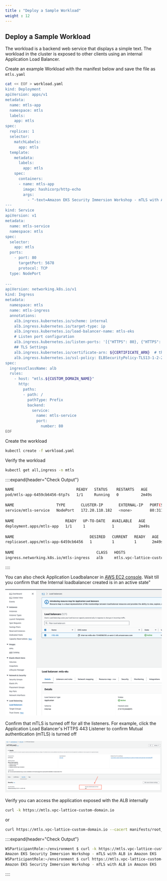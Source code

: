 ```yaml
---
title : "Deploy a Sample Workload"
weight : 12
---
```


## Deploy a Sample Workload

The workload is a backend web service that displays a simple text. The workload in the cluster is exposed to other clients using an internal Application Load Balancer.

Create an example Workload with the manifest below and save the file as `mtls.yaml`

```bash
cat << EOF > workload.yaml
kind: Deployment
apiVersion: apps/v1
metadata:
  name: mtls-app
  namespace: mtls
  labels:
    app: mtls
spec:
  replicas: 1
  selector:
    matchLabels:
      app: mtls
  template:
    metadata:
      labels:
        app: mtls
    spec:
      containers:
      - name: mtls-app
        image: hashicorp/http-echo
        args:
          - "-text=Amazon EKS Security Immersion Workshop - mTLS with ALB in Amazon EKS"
---
kind: Service
apiVersion: v1
metadata:
  name: mtls-service
  namespace: mtls
spec:
  selector:
    app: mtls
  ports:
    - port: 80 
      targetPort: 5678
      protocol: TCP
  type: NodePort
    
---
apiVersion: networking.k8s.io/v1
kind: Ingress
metadata:
  namespace: mtls
  name: mtls-ingress
  annotations:
    alb.ingress.kubernetes.io/scheme: internal
    alb.ingress.kubernetes.io/target-type: ip
    alb.ingress.kubernetes.io/load-balancer-name: mtls-eks
    # Listen port configuration
    alb.ingress.kubernetes.io/listen-ports: '[{"HTTPS": 80}, {"HTTPS": 443}, {"HTTPS": 8080}, {"HTTPS": 8443}]'
    ## TLS Settings
    alb.ingress.kubernetes.io/certificate-arn: ${CERTIFICATE_ARN}  # the ARN we imported to AWS Certificate Manager in previous lab
    alb.ingress.kubernetes.io/ssl-policy: ELBSecurityPolicy-TLS13-1-2-2021-06 
spec:
  ingressClassName: alb
  rules:
    - host: "mtls.${CUSTOM_DOMAIN_NAME}"
      http:
        paths:
        - path: /
          pathType: Prefix
          backend:
            service:
              name: mtls-service
              port:
                number: 80 
EOF
```

Create the workload

```bash
kubectl create -f workload.yaml 
```

Verify the workload

```bash
kubectl get all,ingress -n mtls
```

::::expand{header="Check Output"}
```bash
NAME                            READY   STATUS    RESTARTS   AGE
pod/mtls-app-6459cb6456-6tp7s   1/1     Running   0          2m49s

NAME                   TYPE       CLUSTER-IP       EXTERNAL-IP   PORT(S)        AGE
service/mtls-service   NodePort   172.20.110.182   <none>        80:31116/TCP   2m49s

NAME                       READY   UP-TO-DATE   AVAILABLE   AGE
deployment.apps/mtls-app   1/1     1            1           2m49s

NAME                                  DESIRED   CURRENT   READY   AGE
replicaset.apps/mtls-app-6459cb6456   1         1         1       2m49s

NAME                                     CLASS   HOSTS                               ADDRESS                                                    PORTS   AGE
ingress.networking.k8s.io/mtls-ingress   alb     mtls.vpc-lattice-custom-domain.io   internal-mtls-eks-1944096030.us-west-2.elb.amazonaws.com   80      2m49s
```
::::

You can also check Application Loadbalancer in [AWS EC2 console](https://console.aws.amazon.com/ec2/home?#LoadBalancers:). Wait till you confirm that the Internal loadbalancer created is in an active state"

![ec2-alb.png](/static/images/6-network-security/3-mtls-with-alb/ec2-alb.png)

Confirm that mTLS is turned off for all the listeners. For example, click the Application Load Balancer's HTTPS 443 Listener to confirm Mutual authentication (mTLS) is turned off

![mtls-off](/static/images/6-network-security/3-mtls-with-alb/mtls-off.png)

Verify you can access the application exposed with the ALB internally

```bash
curl -k https://mtls.vpc-lattice-custom-domain.io
```

or

```bash
curl https://mtls.vpc-lattice-custom-domain.io --cacert manifests/root_cert.pem 
```

::::expand{header="Check Output"}
```bash
WSParticipantRole:~/environment $ curl -k https://mtls.vpc-lattice-custom-domain.io
Amazon EKS Security Immersion Workshop - mTLS with ALB in Amazon EKS
WSParticipantRole:~/environment $ curl https://mtls.vpc-lattice-custom-domain.io --cacert manifests/root_cert.pem 
Amazon EKS Security Immersion Workshop - mTLS with ALB in Amazon EKS
```
::::
